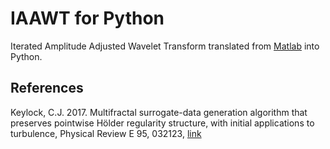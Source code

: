 # IAAWT for Python
Iterated Amplitude Adjusted Wavelet Transform translated from [Matlab](https://ch.mathworks.com/matlabcentral/fileexchange/62382-iterated-amplitude-adjusted-wavelet-transform-iaawt-for-time-series-randomisation) into Python.


## References
Keylock, C.J. 2017. Multifractal surrogate-data generation algorithm that preserves pointwise Hölder regularity structure, with initial applications to turbulence, Physical Review E 95, 032123, [link](https://doi.org/10.1103/PhysRevE.95.032123.)
